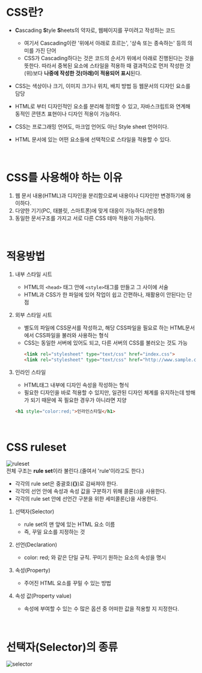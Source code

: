# CSS란?  

* **C**ascading **S**tyle **S**heets의 약자로, 웹페이지를 꾸미려고 작성하는 코드
  * 여기서 Cascading이란 '위에서 아래로 흐르는', '상속 또는 종속하는' 등의 의미를 가진 단어
  * CSS가 Cascading하다는 것은 코드의 순서가 위에서 아래로 진행된다는 것을 뜻한다. 따라서 중복된 요소에 스타일을 적용하 때 결과적으로 먼저 작성한 것(위)보다 **나중에 작성한 것(아래)이 적용되어 표시**된다.

* CSS는 색상이나 크기, 이미지 크기나 위치, 배치 방법 등 웹문서의 디자인 요소를 담당
* HTML로 부터 디자인적인 요소를 분리해 정의할 수 있고, 자바스크립트와 연계해 동적인 콘텐츠 표현이나 디자인 적용이 가능하다.
* CSS는 프로그래밍 언어도, 마크업 언어도 아닌 Style sheet 언어이다.
* HTML 문서에 있는 어떤 요소들에 선택적으로 스타일을 적용할 수 있다.

<br>

# CSS를 사용해야 하는 이유

1. 웹 문서 내용(HTML)과 디자인을 분리함으로써 내용이나 디자인만 변경하기에 용이하다.
2. 다양한 기기(PC, 태블릿, 스마트폰)에 맞게 대응이 가능하다.(반응형)
3. 동일한 문서구조를 가지고 서로 다른 CSS 테마 적용이 가능하다.

<br>

# 적용방법

1. 내부 스타일 시트  
   * HTML의 ```<head>``` 태그 안에 ```<style>```태그를 만들고 그 사이에 서술
   * HTML과 CSS가 한 파일에 있어 작업이 쉽고 간편하나, 재활용이 안된다는 단점

2. 외부 스타일 시트  
   * 별도의 파일에 CSS문서를 작성하고, 해당 CSS파일을 필요로 하는 HTML문서에서 CSS파일을 불러와 사용하는 형식
   * CSS는 동일한 서버에 있어도 되고, 다른 서버의 CSS를 불러오는 것도 가능
        ```html
        <link rel="stylesheet" type="text/css" href="index.css">
        <link rel="stylesheet" type="text/css" href="http://www.sample.com/css/index.css">
        ```

3. 인라인 스타일  
   * HTML태그 내부에 디자인 속성을 작성하는 형식
   * 필요한 디자인을 바로 적용할 수 있지만, 일관된 디자인 체계를 유지하는데 방해가 되기 때문에 꼭 필요한 경우가 아니라면 지양
    ```html
    <h1 style="color:red;">인라인스타일</h1>
    ```
<br>

# CSS ruleset  


![ruleset](https://s1.md5.ltd/image/d669a25ae69a4e4192db0b5a3724a27e.png)  
전체 구조는 **rule set**이라 불린다.(줄여서 'rule'이라고도 한다.)
* 각각의 rule set은 중괄호(**{}**)로 감싸져야 한다.
* 각각의 선언 안에 속성과 속성 값을 구분하기 위해 콜론(**:**)을 사용한다.
* 각각의 rule set 안에 선언간 구분을 위한 세미콜론(**;**)을 사용한다.

1. 선택자(Selector)  
   * rule set의 맨 앞에 있는 HTML 요소 이름
   * 즉, 꾸밀 요소를 지정하는 것

2. 선언(Declaration)  
   * color: red; 와 같은 단일 규칙. 꾸미기 원하는 요소의 속성을 명시

3. 속성(Property)  
   * 주어진 HTML 요소를 꾸밀 수 있는 방법

4. 속성 값(Property value)  
   * 속성에 부여할 수 있는 수 많은 옵션 중 어떠한 값을 적용할 지 지정한다.

<br>

# 선택자(Selector)의 종류  

![selector](https://s1.md5.ltd/image/9ad4bc0b654ebb7326edb73f629bbf6a.png)